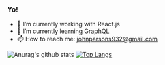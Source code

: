 ### Yo!

<!--
**JAParsons/JAParsons** is a ✨ _special_ ✨ repository because its `README.md` (this file) appears on your GitHub profile.
-->

- 🔭 I’m currently working with React.js
- 🌱 I’m currently learning GraphQL
- 📫 How to reach me: johnparsons932@gmail.com

![Anurag's github stats](https://github-readme-stats.vercel.app/api?username=JAParsons&show_icons=true&theme=vue)
[![Top Langs](https://github-readme-stats.vercel.app/api/top-langs/?username=JAParsons)](https://github.com/JAParsons/github-readme-stats)


